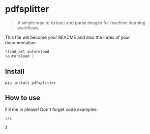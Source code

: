 # pdfsplitter
> A simple way to extract and parse images for machine learning workflows.


This file will become your README and also the index of your documentation.

```python
%load_ext autoreload
%autoreload 2
```

## Install

`pip install pdfsplitter`

## How to use

Fill me in please! Don't forget code examples:

```python
1+1
```




    2


